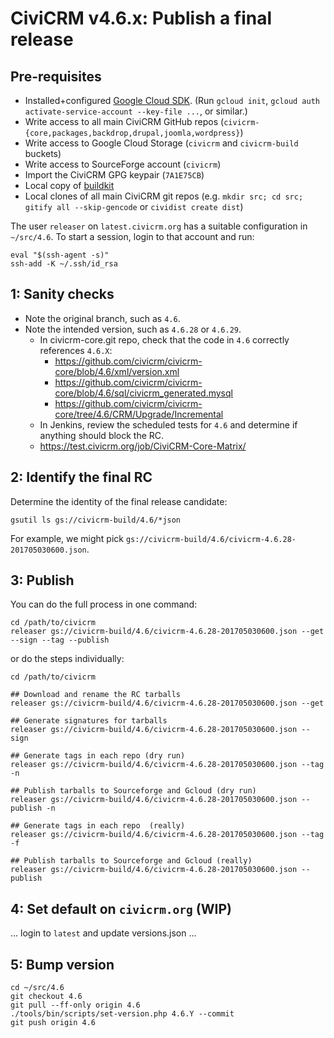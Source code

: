 # CiviCRM v4.6.x: Publish a final release

## Pre-requisites

 * Installed+configured [Google Cloud SDK](https://cloud.google.com/sdk/downloads). (Run `gcloud init`, `gcloud auth activate-service-account --key-file ...`, or similar.)
 * Write access to all main CiviCRM GitHub repos (`civicrm-{core,packages,backdrop,drupal,joomla,wordpress}`)
 * Write access to Google Cloud Storage (`civicrm` and `civicrm-build` buckets)
 * Write access to SourceForge account (`civicrm`)
 * Import the CiviCRM GPG keypair (`7A1E75CB`)
 * Local copy of [buildkit](https://github.com/civicrm/civicrm-buildkit/)
 * Local clones of all main CiviCRM git repos (e.g. `mkdir src; cd src; gitify all --skip-gencode` or `cividist create dist`)

The user `releaser` on `latest.civicrm.org` has a suitable configuration in `~/src/4.6`.
To start a session, login to that account and run:

```
eval "$(ssh-agent -s)"
ssh-add -K ~/.ssh/id_rsa
```

## 1: Sanity checks

 * Note the original branch, such as `4.6`.
 * Note the intended version, such as `4.6.28` or `4.6.29`.
   * In civicrm-core.git repo, check that the code in `4.6` correctly references `4.6.X`:
     * https://github.com/civicrm/civicrm-core/blob/4.6/xml/version.xml
     * https://github.com/civicrm/civicrm-core/blob/4.6/sql/civicrm_generated.mysql
     * https://github.com/civicrm/civicrm-core/tree/4.6/CRM/Upgrade/Incremental
   *  In Jenkins, review the scheduled tests for `4.6` and determine if anything should block the RC.
     * https://test.civicrm.org/job/CiviCRM-Core-Matrix/

## 2: Identify the final RC

Determine the identity of the final release candidate:

```
gsutil ls gs://civicrm-build/4.6/*json
```

For example, we might pick `gs://civicrm-build/4.6/civicrm-4.6.28-201705030600.json`.

## 3: Publish

You can do the full process in one command:

```
cd /path/to/civicrm
releaser gs://civicrm-build/4.6/civicrm-4.6.28-201705030600.json --get --sign --tag --publish
```

or do the steps individually:

```
cd /path/to/civicrm

## Download and rename the RC tarballs
releaser gs://civicrm-build/4.6/civicrm-4.6.28-201705030600.json --get

## Generate signatures for tarballs
releaser gs://civicrm-build/4.6/civicrm-4.6.28-201705030600.json --sign

## Generate tags in each repo (dry run)
releaser gs://civicrm-build/4.6/civicrm-4.6.28-201705030600.json --tag -n

## Publish tarballs to Sourceforge and Gcloud (dry run)
releaser gs://civicrm-build/4.6/civicrm-4.6.28-201705030600.json --publish -n

## Generate tags in each repo  (really)
releaser gs://civicrm-build/4.6/civicrm-4.6.28-201705030600.json --tag -f

## Publish tarballs to Sourceforge and Gcloud (really)
releaser gs://civicrm-build/4.6/civicrm-4.6.28-201705030600.json --publish
```

## 4: Set default on `civicrm.org` (WIP)

... login to `latest` and update versions.json ...

## 5: Bump version

```
cd ~/src/4.6
git checkout 4.6
git pull --ff-only origin 4.6
./tools/bin/scripts/set-version.php 4.6.Y --commit
git push origin 4.6
```
